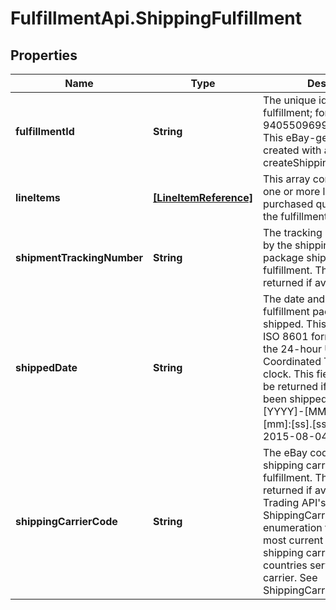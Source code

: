 # FulfillmentApi.ShippingFulfillment

## Properties
Name | Type | Description | Notes
------------ | ------------- | ------------- | -------------
**fulfillmentId** | **String** | The unique identifier of the fulfillment; for example, 9405509699937003457459. This eBay-generated value is created with a successful createShippingFulfillment call. | [optional] 
**lineItems** | [**[LineItemReference]**](LineItemReference.md) | This array contains a list of one or more line items (and purchased quantity) to which the fulfillment applies. | [optional] 
**shipmentTrackingNumber** | **String** | The tracking number provided by the shipping carrier for the package shipped in this fulfillment. This field is returned if available. | [optional] 
**shippedDate** | **String** | The date and time that the fulfillment package was shipped. This timestamp is in ISO 8601 format, which uses the 24-hour Universal Coordinated Time (UTC) clock. This field should only be returned if the package has been shipped. Format: [YYYY]-[MM]-[DD]T[hh]:[mm]:[ss].[sss]Z Example: 2015-08-04T19:09:02.768Z | [optional] 
**shippingCarrierCode** | **String** | The eBay code identifying the shipping carrier for this fulfillment. This field is returned if available. Note: The Trading API&#x27;s ShippingCarrierCodeType enumeration type contains the most current list of eBay shipping carrier codes and the countries served by each carrier. See ShippingCarrierCodeType. | [optional] 
